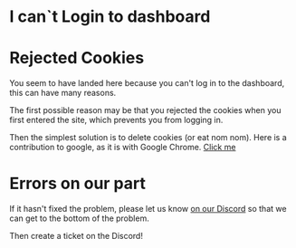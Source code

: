 # I can`t Login to dashboard

<h1>Rejected Cookies</h1>
<p>You seem to have landed here because you can't log in to the dashboard, this can have many reasons.</p>
<p>The first possible reason may be that you rejected the cookies when you first entered the site, which prevents you from logging in.</p>
<p>Then the simplest solution is to delete cookies (or eat nom nom). Here is a contribution to google, as it is with Google Chrome. <a href="https://support.google.com/accounts/answer/32050?hl=en">Click me</a></p>

<h1>Errors on our part</h1>

<p>If it hasn't fixed the problem, please let us know <a href="https://discord.bradycat.de">on our Discord</a> so that we can get to the bottom of the problem.</p>
<tip>Then create a ticket on the Discord!</tip>